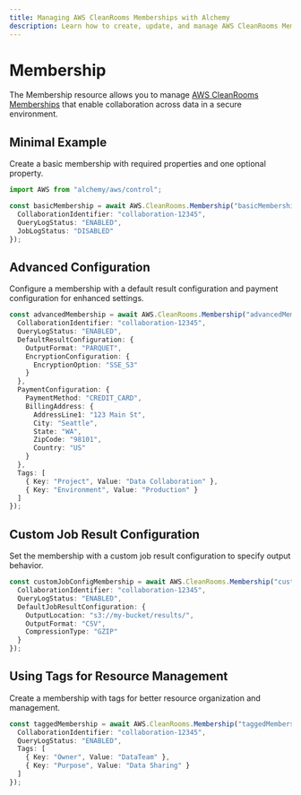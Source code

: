 ```yaml
---
title: Managing AWS CleanRooms Memberships with Alchemy
description: Learn how to create, update, and manage AWS CleanRooms Memberships using Alchemy Cloud Control.
---
```


# Membership

The Membership resource allows you to manage [AWS CleanRooms Memberships](https://docs.aws.amazon.com/cleanrooms/latest/userguide/) that enable collaboration across data in a secure environment.

## Minimal Example

Create a basic membership with required properties and one optional property.

```ts
import AWS from "alchemy/aws/control";

const basicMembership = await AWS.CleanRooms.Membership("basicMembership", {
  CollaborationIdentifier: "collaboration-12345",
  QueryLogStatus: "ENABLED",
  JobLogStatus: "DISABLED"
});
```

## Advanced Configuration

Configure a membership with a default result configuration and payment configuration for enhanced settings.

```ts
const advancedMembership = await AWS.CleanRooms.Membership("advancedMembership", {
  CollaborationIdentifier: "collaboration-12345",
  QueryLogStatus: "ENABLED",
  DefaultResultConfiguration: {
    OutputFormat: "PARQUET",
    EncryptionConfiguration: {
      EncryptionOption: "SSE_S3"
    }
  },
  PaymentConfiguration: {
    PaymentMethod: "CREDIT_CARD",
    BillingAddress: {
      AddressLine1: "123 Main St",
      City: "Seattle",
      State: "WA",
      ZipCode: "98101",
      Country: "US"
    }
  },
  Tags: [
    { Key: "Project", Value: "Data Collaboration" },
    { Key: "Environment", Value: "Production" }
  ]
});
```

## Custom Job Result Configuration

Set the membership with a custom job result configuration to specify output behavior.

```ts
const customJobConfigMembership = await AWS.CleanRooms.Membership("customJobConfigMembership", {
  CollaborationIdentifier: "collaboration-12345",
  QueryLogStatus: "ENABLED",
  DefaultJobResultConfiguration: {
    OutputLocation: "s3://my-bucket/results/",
    OutputFormat: "CSV",
    CompressionType: "GZIP"
  }
});
```

## Using Tags for Resource Management

Create a membership with tags for better resource organization and management.

```ts
const taggedMembership = await AWS.CleanRooms.Membership("taggedMembership", {
  CollaborationIdentifier: "collaboration-12345",
  QueryLogStatus: "ENABLED",
  Tags: [
    { Key: "Owner", Value: "DataTeam" },
    { Key: "Purpose", Value: "Data Sharing" }
  ]
});
```